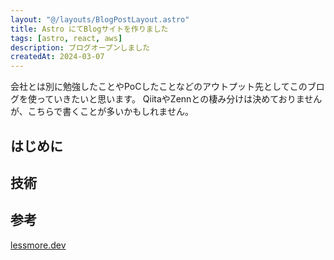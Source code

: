 ```yaml
---
layout: "@/layouts/BlogPostLayout.astro"
title: Astro にてBlogサイトを作りました
tags: [astro, react, aws]
description: ブログオープンしました
createdAt: 2024-03-07
---
```


会社とは別に勉強したことやPoCしたことなどのアウトプット先としてこのブログを使っていきたいと思います。
QiitaやZennとの棲み分けは決めておりませんが、こちらで書くことが多いかもしれません。


## はじめに


## 技術


### 

## 参考

[lessmore.dev](https://github.com/hbsnow/lessmore.dev) 